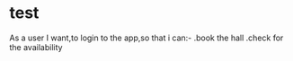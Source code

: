 # test
As a user I want,to login to the app,so that i can:-
.book the hall
.check for the availability
